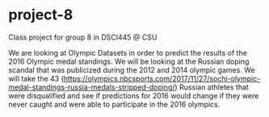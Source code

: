 # project-8
Class project for group 8 in DSCI445 @ CSU

We are looking at Olympic Datasets in order to predict the results of the 2016 Olympic medal standings. We will be looking at the Russian doping scandal that was publicized during the 2012 and 2014 olympic games. We will take the 43 (https://olympics.nbcsports.com/2017/11/27/sochi-olympic-medal-standings-russia-medals-stripped-doping/) Russian athletes that were disqualified and see if predictions for 2016 would change if they were never caught and were able to participate in the 2016 olympics.
